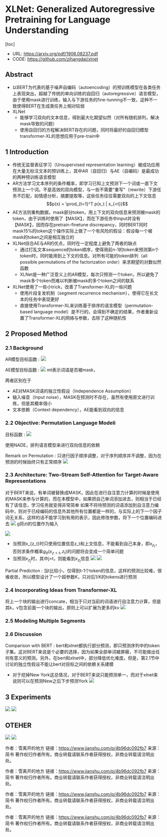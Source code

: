 # XLNet: Generalized Autoregressive Pretraining for Language Understanding
[toc]

- URL: https://arxiv.org/pdf/1906.08237.pdf
- CODE: https://github.com/zihangdai/xlnet

## Abstract
- 以BERT为代表的基于噪声自编码（autoencoding）的预训练模型在各类任务上表现突出，超越了传统的单向训练的自回归（autoregressive）语言模型，由于使用mask进行训练，输入与下游任务的fine-tunning不一致，这种不一致使得BERT在生成类任务上相对较弱
- XLNet
  - 能够学习双向的文本信息，得到最大化期望似然（对所有随机排列，解决mask导致的问题）
  - 使用自回归的方程解决BERT存在的问题，同时将最好的自回归模型transformer-XL的思想应用于pre-train中

## 1 Introduction
- 传统无监督表征学习（Unsupervised representation learning）被成功应用在大量无标注文本的预训练上，其中AR（自回归）与AE（自编码）是最成功的两种预训练语言模型
- AR方法学习文本序列的条件概率，即学习已知上文预测下一个词或一直下文预测上一个词。不是高效的双向模型，与一些不需要“重写”（rewrite）下游任务不匹配，如情感分析，摘要提取等，这些任务往往需要双向的上下文信息
$$p(x) = \prod_{t=1}^T p(x_t | x_{<t})$$
- AE方法则重构数据，mask部分token，用上下文的双向信息来预测被mask的token，由于训练时使用了【MASK】，而在下游任务中input并没有【MASK】，因而存在pretrain-finetune discrepancy，同时BERT同时mask15%的token这个操作实际上做了一个有风险的假设：假设每一个被mask的token之间是相互独立的
- XLNet综合AE与AR的优点，同时在一定程度上避免了两者的缺点
  - 通过打乱文本sequence的token顺序，使得用前n-1的token来预测第n个token时，同时能用到上下文的信息。对所有可能的token排列（all possible permutations of the factorization order）来求期望的对数似然函数
  - XLNet是一种广泛意义上的AR模型，每次只预测一个token，所以避免了mask多个token而难以判断被mask的多个token之间的联系
- XLNet使用了一些小trick，改善了Transformer-XL的一些问题
  - 使用片段复发机制（segment recurrence mechanism），使得它在长文本的任务中表现更好
  - 直接使用Transformer-XL来训练基于排序的语言模型（permutation-based language model）是不行的，会得到不确定的结果，作者重新设置了Transformer-XL的网络与参数，去除了这种随机性

## 2 Proposed Method
### 2.1 Background
AR模型目标函数
: ![](../../images/d0001/00901410223204124102.png)

AE模型目标函数
: ![](../../images/d0001/00901400223204144002.png)
mt表示词语是否被mask，

两者区别在于
- AE对MASK词语的独立性假设（Independence Assumption）
- 输入噪音（Input noise），MASK在预测时不存在，虽然有使用原文进行训练，但是其概率很小
- 文本依赖（Context dependency），AE能看到双向的信息

### 2.2 Objective: Permutation Language Modeli
目标函数
: ![](../../images/d0001/00901010223204270102.png)

使用NADE，排列语言模型来进行双向信息的依赖

Remark on Permutation
: 只进行因子顺序调整，对于序列顺序并不调整，因为在预测的时候始终只有正常顺序
![](../../images/d0001/00901510223204365102.png)

### 2.3 Architecture: Two-Stream Self-Attention for Target-Aware Representations
对于BERT来说，有单词被替换成MASK，因此在进行自注意力计算的时候是使用的MASK来参与计算的，而在本模型中，如果把自己单词添加进去，则相当于已经有了该信息，学习任务就变得非常简单
如果不将待预测的词语添加到自注意力编码中，则对于已经编码的信息外其他所有位置都是一样的，与实际上的下一个因子词无关系，这样的话不能学习到有用的表示，因此修改参数，将下一个位置编码进去
![](../../images/d0001/00901370223204493702.png)
g将zt的位置作为输入

![](../../images/d0001/00901220223204382202.png)
- 当预测x_{z_t}时只使用位置信息z_t和上文信息，不能看到自己本身，即$x_{z_t}$，否则求条件概率$g_{\theta}(x_{z<t},z_t)$的问题将会变成一个简单问题
- 当预测$x_{z_j}$时，其中j>t，则能看到$x_{z_t}$信息
![](../../images/d0001/00901010223204560102.png)
![](../../images/d0001/01001210200205122102.png)

Partial Prediction
: 当t比较小，仅得到t-1个token的信息，这样的预测比较难，很难收敛，所以模型设计了一个超参数K，只对后1/K的tokens进行预测

### 2.4 Incorporating Ideas from Transformer-XL

将上一个块的输出进行concate，相当于只对当前的词语进行自注意力计算，但是其k，v包含前面一个块的输出，原则上可以扩展为更多的kv
![](../../images/d0001/01001130200205261302.png)


### 2.5 Modeling Multiple Segments

### 2.6 Discussion
Comparison with BERT
: bert和xlnet都执行部分预测，即只预测序列中的token子集。这对BERT来说是个必要的选择，因为如果全部单词被屏蔽，不可能做出任何有意义的预测。另外，在bert和xlnet中，部分降低优化难度。但是，第2.1节中讨论的独立性假设不能让bert对目标之间的依赖关系建模
- 对于挖掉New York这总情况，对于BERT来说只能预测单一，而对于xlnet来说则可以在预测New之后下步预测York
![](../../images/d0001/01001580200205075802.png)

## 3 Experiments
![](../../images/d0001/01001020200205100202.png)
![](../../images/d0001/01001260200205102602.png)

## OTEHER
![](../../images/d0001/01001020200205150202.png)
![](../../images/d0001/01001550200205155502.png)



作者：雪离开的地方
链接：https://www.jianshu.com/p/4b96dc092fb7
来源：简书
著作权归作者所有。商业转载请联系作者获得授权，非商业转载请注明出处。

作者：雪离开的地方
链接：https://www.jianshu.com/p/4b96dc092fb7
来源：简书
著作权归作者所有。商业转载请联系作者获得授权，非商业转载请注明出处。

作者：雪离开的地方
链接：https://www.jianshu.com/p/4b96dc092fb7
来源：简书
著作权归作者所有。商业转载请联系作者获得授权，非商业转载请注明出处。

作者：雪离开的地方
链接：https://www.jianshu.com/p/4b96dc092fb7
来源：简书
著作权归作者所有。商业转载请联系作者获得授权，非商业转载请注明出处。


